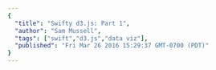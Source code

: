 ```yaml
---
{
  "title": "Swifty d3.js: Part 1",
  "author": "Sam Mussell",
  "tags": ["swift","d3.js","data viz"],
  "published": "Fri Mar 26 2016 15:29:37 GMT-0700 (PDT)"
}
---
```

